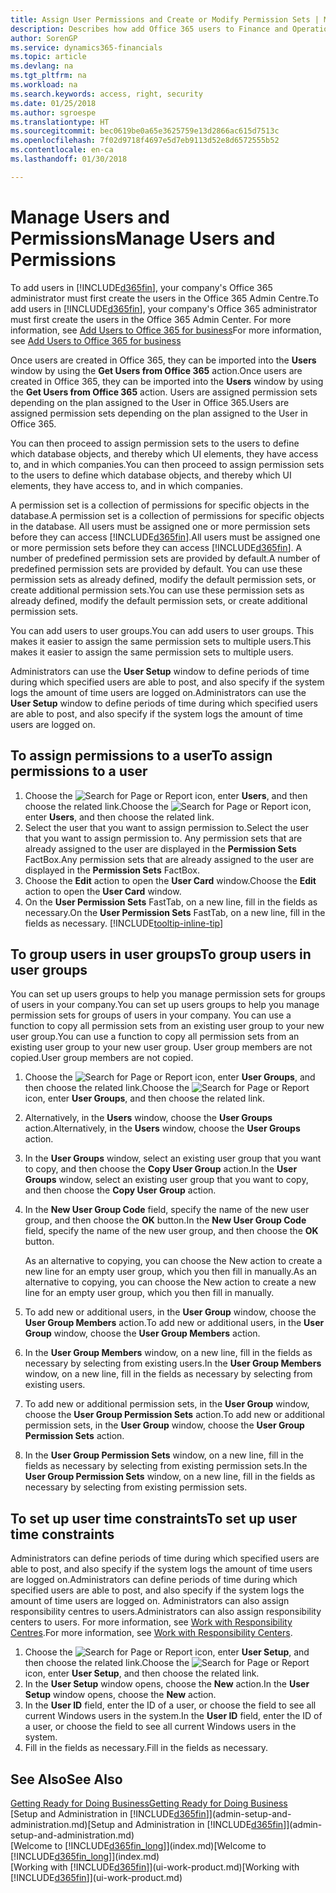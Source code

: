 ```yaml
---
title: Assign User Permissions and Create or Modify Permission Sets | Microsoft Docs
description: Describes how add Office 365 users to Finance and Operations, Business edition, and then assign permissions, access rights, and security settings.
author: SorenGP
ms.service: dynamics365-financials
ms.topic: article
ms.devlang: na
ms.tgt_pltfrm: na
ms.workload: na
ms.search.keywords: access, right, security
ms.date: 01/25/2018
ms.author: sgroespe
ms.translationtype: HT
ms.sourcegitcommit: bec0619be0a65e3625759e13d2866ac615d7513c
ms.openlocfilehash: 7f02d9718f4697e5d7eb9113d52e8d6572555b52
ms.contentlocale: en-ca
ms.lasthandoff: 01/30/2018

---
```

# <a name="manage-users-and-permissions"></a><span data-ttu-id="e3001-103">Manage Users and Permissions</span><span class="sxs-lookup"><span data-stu-id="e3001-103">Manage Users and Permissions</span></span>
<span data-ttu-id="e3001-104">To add users in [!INCLUDE[d365fin](includes/d365fin_md.md)], your company's Office 365 administrator must first create the users in the Office 365 Admin Centre.</span><span class="sxs-lookup"><span data-stu-id="e3001-104">To add users in [!INCLUDE[d365fin](includes/d365fin_md.md)], your company's Office 365 administrator must first create the users in the Office 365 Admin Center.</span></span> <span data-ttu-id="e3001-105">For more information, see [Add Users to Office 365 for business](https://support.office.com/en-us/article/Add-users-to-Office-365-for-business-435ccec3-09dd-4587-9ebd-2f3cad6bc2bc)</span><span class="sxs-lookup"><span data-stu-id="e3001-105">For more information, see [Add Users to Office 365 for business](https://support.office.com/en-us/article/Add-users-to-Office-365-for-business-435ccec3-09dd-4587-9ebd-2f3cad6bc2bc)</span></span>

<span data-ttu-id="e3001-106">Once users are created in Office 365, they can be imported into the **Users** window by using the **Get Users from Office 365** action.</span><span class="sxs-lookup"><span data-stu-id="e3001-106">Once users are created in Office 365, they can be imported into the **Users** window by using the **Get Users from Office 365** action.</span></span> <span data-ttu-id="e3001-107">Users are assigned permission sets depending on the plan assigned to the User in Office 365.</span><span class="sxs-lookup"><span data-stu-id="e3001-107">Users are assigned permission sets depending on the plan assigned to the User in Office 365.</span></span>

<span data-ttu-id="e3001-108">You can then proceed to assign permission sets to the users to define which database objects, and thereby which UI elements, they have access to, and in which companies.</span><span class="sxs-lookup"><span data-stu-id="e3001-108">You can then proceed to assign permission sets to the users to define which database objects, and thereby which UI elements, they have access to, and in which companies.</span></span>

<span data-ttu-id="e3001-109">A permission set is a collection of permissions for specific objects in the database.</span><span class="sxs-lookup"><span data-stu-id="e3001-109">A permission set is a collection of permissions for specific objects in the database.</span></span> <span data-ttu-id="e3001-110">All users must be assigned one or more permission sets before they can access [!INCLUDE[d365fin](includes/d365fin_md.md)].</span><span class="sxs-lookup"><span data-stu-id="e3001-110">All users must be assigned one or more permission sets before they can access [!INCLUDE[d365fin](includes/d365fin_md.md)].</span></span> <span data-ttu-id="e3001-111">A number of predefined permission sets are provided by default.</span><span class="sxs-lookup"><span data-stu-id="e3001-111">A number of predefined permission sets are provided by default.</span></span> <span data-ttu-id="e3001-112">You can use these permission sets as already defined, modify the default permission sets, or create additional permission sets.</span><span class="sxs-lookup"><span data-stu-id="e3001-112">You can use these permission sets as already defined, modify the default permission sets, or create additional permission sets.</span></span>

<span data-ttu-id="e3001-113">You can add users to user groups.</span><span class="sxs-lookup"><span data-stu-id="e3001-113">You can add users to user groups.</span></span> <span data-ttu-id="e3001-114">This makes it easier to assign the same permission sets to multiple users.</span><span class="sxs-lookup"><span data-stu-id="e3001-114">This makes it easier to assign the same permission sets to multiple users.</span></span>

<span data-ttu-id="e3001-115">Administrators can use the **User Setup** window to define periods of time during which specified users are able to post, and also specify if the system logs the amount of time users are logged on.</span><span class="sxs-lookup"><span data-stu-id="e3001-115">Administrators can use the **User Setup** window to define periods of time during which specified users are able to post, and also specify if the system logs the amount of time users are logged on.</span></span>

## <a name="to-assign-permissions-to-a-user"></a><span data-ttu-id="e3001-116">To assign permissions to a user</span><span class="sxs-lookup"><span data-stu-id="e3001-116">To assign permissions to a user</span></span>
1. <span data-ttu-id="e3001-117">Choose the ![Search for Page or Report](media/ui-search/search_small.png "Search for Page or Report icon") icon, enter **Users**, and then choose the related link.</span><span class="sxs-lookup"><span data-stu-id="e3001-117">Choose the ![Search for Page or Report](media/ui-search/search_small.png "Search for Page or Report icon") icon, enter **Users**, and then choose the related link.</span></span>
2. <span data-ttu-id="e3001-118">Select the user that you want to assign permission to.</span><span class="sxs-lookup"><span data-stu-id="e3001-118">Select the user that you want to assign permission to.</span></span>
<span data-ttu-id="e3001-119">Any permission sets that are already assigned to the user are displayed in the **Permission Sets** FactBox.</span><span class="sxs-lookup"><span data-stu-id="e3001-119">Any permission sets that are already assigned to the user are displayed in the **Permission Sets** FactBox.</span></span>
3. <span data-ttu-id="e3001-120">Choose the **Edit** action to open the **User Card** window.</span><span class="sxs-lookup"><span data-stu-id="e3001-120">Choose the **Edit** action to open the **User Card** window.</span></span>
4. <span data-ttu-id="e3001-121">On the **User Permission Sets** FastTab, on a new line, fill in the fields as necessary.</span><span class="sxs-lookup"><span data-stu-id="e3001-121">On the **User Permission Sets** FastTab, on a new line, fill in the fields as necessary.</span></span> [!INCLUDE[tooltip-inline-tip](includes/tooltip-inline-tip_md.md)]

## <a name="to-group-users-in-user-groups"></a><span data-ttu-id="e3001-122">To group users in user groups</span><span class="sxs-lookup"><span data-stu-id="e3001-122">To group users in user groups</span></span>
<span data-ttu-id="e3001-123">You can set up users groups to help you manage permission sets for groups of users in your company.</span><span class="sxs-lookup"><span data-stu-id="e3001-123">You can set up users groups to help you manage permission sets for groups of users in your company.</span></span> <span data-ttu-id="e3001-124">You can use a function to copy all permission sets from an existing user group to your new user group.</span><span class="sxs-lookup"><span data-stu-id="e3001-124">You can use a function to copy all permission sets from an existing user group to your new user group.</span></span> <span data-ttu-id="e3001-125">User group members are not copied.</span><span class="sxs-lookup"><span data-stu-id="e3001-125">User group members are not copied.</span></span>

1. <span data-ttu-id="e3001-126">Choose the ![Search for Page or Report](media/ui-search/search_small.png "Search for Page or Report icon") icon, enter **User Groups**, and then choose the related link.</span><span class="sxs-lookup"><span data-stu-id="e3001-126">Choose the ![Search for Page or Report](media/ui-search/search_small.png "Search for Page or Report icon") icon, enter **User Groups**, and then choose the related link.</span></span>
2. <span data-ttu-id="e3001-127">Alternatively, in the **Users** window, choose the **User Groups** action.</span><span class="sxs-lookup"><span data-stu-id="e3001-127">Alternatively, in the **Users** window, choose the **User Groups** action.</span></span>
3. <span data-ttu-id="e3001-128">In the **User Groups** window, select an existing user group that you want to copy, and then choose the **Copy User Group** action.</span><span class="sxs-lookup"><span data-stu-id="e3001-128">In the **User Groups** window, select an existing user group that you want to copy, and then choose the **Copy User Group** action.</span></span>
4. <span data-ttu-id="e3001-129">In the **New User Group Code** field, specify the name of the new user group, and then choose the **OK** button.</span><span class="sxs-lookup"><span data-stu-id="e3001-129">In the **New User Group Code** field, specify the name of the new user group, and then choose the **OK** button.</span></span>

    <span data-ttu-id="e3001-130">As an alternative to copying, you can choose the New action to create a new line for an empty user group, which you then fill in manually.</span><span class="sxs-lookup"><span data-stu-id="e3001-130">As an alternative to copying, you can choose the New action to create a new line for an empty user group, which you then fill in manually.</span></span>
5. <span data-ttu-id="e3001-131">To add new or additional users, in the **User Group** window, choose the **User Group Members** action.</span><span class="sxs-lookup"><span data-stu-id="e3001-131">To add new or additional users, in the **User Group** window, choose the **User Group Members** action.</span></span>
6. <span data-ttu-id="e3001-132">In the **User Group Members** window, on a new line, fill in the fields as necessary by selecting from existing users.</span><span class="sxs-lookup"><span data-stu-id="e3001-132">In the **User Group Members** window, on a new line, fill in the fields as necessary by selecting from existing users.</span></span>
7. <span data-ttu-id="e3001-133">To add new or additional permission sets, in the **User Group** window, choose the **User Group Permission Sets** action.</span><span class="sxs-lookup"><span data-stu-id="e3001-133">To add new or additional permission sets, in the **User Group** window, choose the **User Group Permission Sets** action.</span></span>
8. <span data-ttu-id="e3001-134">In the **User Group Permission Sets** window, on a new line, fill in the fields as necessary by selecting from existing permission sets.</span><span class="sxs-lookup"><span data-stu-id="e3001-134">In the **User Group Permission Sets** window, on a new line, fill in the fields as necessary by selecting from existing permission sets.</span></span>

## <a name="to-set-up-user-time-constraints"></a><span data-ttu-id="e3001-135">To set up user time constraints</span><span class="sxs-lookup"><span data-stu-id="e3001-135">To set up user time constraints</span></span>
<span data-ttu-id="e3001-136">Administrators can define periods of time during which specified users are able to post, and also specify if the system logs the amount of time users are logged on.</span><span class="sxs-lookup"><span data-stu-id="e3001-136">Administrators can define periods of time during which specified users are able to post, and also specify if the system logs the amount of time users are logged on.</span></span> <span data-ttu-id="e3001-137">Administrators can also assign responsibility centres to users.</span><span class="sxs-lookup"><span data-stu-id="e3001-137">Administrators can also assign responsibility centers to users.</span></span> <span data-ttu-id="e3001-138">For more information, see [Work with Responsibility Centres](inventory-responsibility-centers.md).</span><span class="sxs-lookup"><span data-stu-id="e3001-138">For more information, see [Work with Responsibility Centers](inventory-responsibility-centers.md).</span></span>

1. <span data-ttu-id="e3001-139">Choose the ![Search for Page or Report](media/ui-search/search_small.png "Search for Page or Report icon") icon, enter **User Setup**, and then choose the related link.</span><span class="sxs-lookup"><span data-stu-id="e3001-139">Choose the ![Search for Page or Report](media/ui-search/search_small.png "Search for Page or Report icon") icon, enter **User Setup**, and then choose the related link.</span></span>
2. <span data-ttu-id="e3001-140">In the **User Setup** window opens, choose the **New** action.</span><span class="sxs-lookup"><span data-stu-id="e3001-140">In the **User Setup** window opens, choose the **New** action.</span></span>
3. <span data-ttu-id="e3001-141">In the **User ID** field, enter the ID of a user, or choose the field to see all current Windows users in the system.</span><span class="sxs-lookup"><span data-stu-id="e3001-141">In the **User ID** field, enter the ID of a user, or choose the field to see all current Windows users in the system.</span></span>
4. <span data-ttu-id="e3001-142">Fill in the fields as necessary.</span><span class="sxs-lookup"><span data-stu-id="e3001-142">Fill in the fields as necessary.</span></span>

## <a name="see-also"></a><span data-ttu-id="e3001-143">See Also</span><span class="sxs-lookup"><span data-stu-id="e3001-143">See Also</span></span>
[<span data-ttu-id="e3001-144">Getting Ready for Doing Business</span><span class="sxs-lookup"><span data-stu-id="e3001-144">Getting Ready for Doing Business</span></span>](ui-get-ready-business.md)  
<span data-ttu-id="e3001-145">[Setup and Administration in [!INCLUDE[d365fin](includes/d365fin_md.md)]](admin-setup-and-administration.md)</span><span class="sxs-lookup"><span data-stu-id="e3001-145">[Setup and Administration in [!INCLUDE[d365fin](includes/d365fin_md.md)]](admin-setup-and-administration.md)</span></span>  
<span data-ttu-id="e3001-146">[Welcome to [!INCLUDE[d365fin_long](includes/d365fin_long_md.md)]](index.md)</span><span class="sxs-lookup"><span data-stu-id="e3001-146">[Welcome to [!INCLUDE[d365fin_long](includes/d365fin_long_md.md)]](index.md)</span></span>  
<span data-ttu-id="e3001-147">[Working with [!INCLUDE[d365fin](includes/d365fin_md.md)]](ui-work-product.md)</span><span class="sxs-lookup"><span data-stu-id="e3001-147">[Working with [!INCLUDE[d365fin](includes/d365fin_md.md)]](ui-work-product.md)</span></span>  

